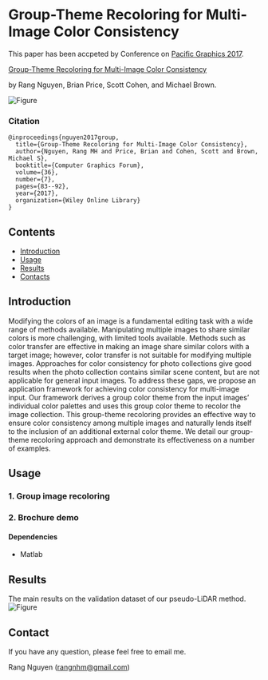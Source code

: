 # Group-Theme Recoloring for Multi-Image Color Consistency

This paper has been accpeted by Conference on [Pacific Graphics 2017](http://www.siggraph.org.tw/pg2017/).

[Group-Theme Recoloring for Multi-Image Color Consistency](https://onlinelibrary.wiley.com/doi/abs/10.1111/cgf.13274)

by Rang Nguyen, Brian Price, Scott Cohen, and Michael Brown. 

![Figure](figures/cvpr2018-pipeline.png)
### Citation
```
@inproceedings{nguyen2017group,
  title={Group-Theme Recoloring for Multi-Image Color Consistency},
  author={Nguyen, Rang MH and Price, Brian and Cohen, Scott and Brown, Michael S},
  booktitle={Computer Graphics Forum},
  volume={36},
  number={7},
  pages={83--92},
  year={2017},
  organization={Wiley Online Library}
}
```


## Contents

- [Introduction](#introduction)
- [Usage](#usage)
- [Results](#results)
- [Contacts](#contacts)

## Introduction
Modifying the colors of an image is a fundamental editing task with a wide range of methods available. Manipulating multiple images to share similar colors is more challenging, with limited tools available. Methods such as color transfer are effective in making an image share similar colors with a target image; however, color transfer is not suitable for modifying multiple images. Approaches for color consistency for photo collections give good results when the photo collection contains similar scene content, but are not applicable for general input images. To address these gaps, we propose an application framework for achieving color consistency for multi-image input. Our framework derives a group color theme from the input images’ individual color palettes and uses this group color theme to recolor the image collection. This group-theme recoloring provides an effective way to ensure color consistency among multiple images and naturally lends itself to the inclusion of an additional external color theme. We detail our group-theme recoloring approach and demonstrate its effectiveness on a number of examples.

## Usage

### 1. Group image recoloring



### 2. Brochure demo


#### Dependencies
- Matlab



## Results
The main results on the validation dataset of our pseudo-LiDAR method.
![Figure](figures/result.png)




## Contact
If you have any question, please feel free to email me.

Rang Nguyen (rangnhm@gmail.com)

